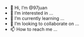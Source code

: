 - 👋 Hi, I’m @97juan
- 👀 I’m interested in ...
- 🌱 I’m currently learning ...
- 💞️ I’m looking to collaborate on ...
- 📫 How to reach me ...

<!---
97juan/97juan is a ✨ special ✨ repository because its `README.md` (this file) appears on your GitHub profile.
You can click the Preview link to take a look at your changes.
--->
